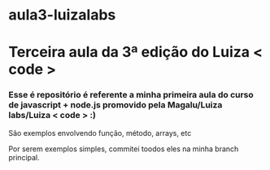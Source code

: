 # aula3-luizalabs

# Terceira aula da 3ª edição do Luiza < code >

### Esse é repositório é referente a minha primeira aula do curso de javascript + node.js promovido pela Magalu/Luiza labs/Luiza < code > :) 

São exemplos envolvendo função, método, arrays, etc

Por serem exemplos simples, commitei toodos eles na minha branch principal.
